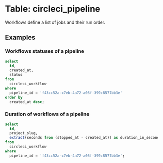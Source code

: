 # Table: circleci_pipeline

Workflows define a list of jobs and their run order.

## Examples

### Workflows statuses of a pipeline

```sql
select
  id,
  created_at,
  status
from
  circleci_workflow
where
  pipeline_id = 'f43cc52a-c7eb-4a72-a05f-399c8577bb3e'
order by
  created_at desc;
```

### Duration of workflows of a pipeline

```sql
select
  id,
  project_slug,
  extract(seconds from (stopped_at - created_at)) as duration_in_seconds
from
  circleci_workflow
where
  pipeline_id = 'f43cc52a-c7eb-4a72-a05f-399c8577bb3e';
```
